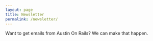 ```yaml
---
layout: page
title: Newsletter
permalink: /newsletter/
---
```

Want to get emails from Austin On Rails? We can make that happen.
